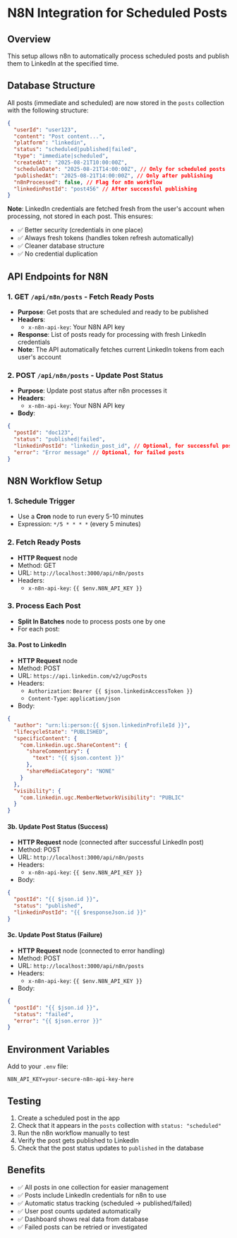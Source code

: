# N8N Integration for Scheduled Posts

## Overview
This setup allows n8n to automatically process scheduled posts and publish them to LinkedIn at the specified time.

## Database Structure
All posts (immediate and scheduled) are now stored in the `posts` collection with the following structure:

```json
{
  "userId": "user123",
  "content": "Post content...",
  "platform": "linkedin",
  "status": "scheduled|published|failed",
  "type": "immediate|scheduled",
  "createdAt": "2025-08-21T10:00:00Z",
  "scheduleDate": "2025-08-21T14:00:00Z", // Only for scheduled posts
  "publishedAt": "2025-08-21T14:00:00Z", // Only after publishing
  "n8nProcessed": false, // Flag for n8n workflow
  "linkedinPostId": "post456" // After successful publishing
}
```

**Note**: LinkedIn credentials are fetched fresh from the user's account when processing, not stored in each post. This ensures:
- ✅ Better security (credentials in one place)
- ✅ Always fresh tokens (handles token refresh automatically)
- ✅ Cleaner database structure
- ✅ No credential duplication

## API Endpoints for N8N

### 1. GET `/api/n8n/posts` - Fetch Ready Posts
- **Purpose**: Get posts that are scheduled and ready to be published
- **Headers**: 
  - `x-n8n-api-key`: Your N8N API key
- **Response**: List of posts ready for processing with fresh LinkedIn credentials
- **Note**: The API automatically fetches current LinkedIn tokens from each user's account

### 2. POST `/api/n8n/posts` - Update Post Status
- **Purpose**: Update post status after n8n processes it
- **Headers**: 
  - `x-n8n-api-key`: Your N8N API key
- **Body**:
```json
{
  "postId": "doc123",
  "status": "published|failed",
  "linkedinPostId": "linkedin_post_id", // Optional, for successful posts
  "error": "Error message" // Optional, for failed posts
}
```

## N8N Workflow Setup

### 1. Schedule Trigger
- Use a **Cron** node to run every 5-10 minutes
- Expression: `*/5 * * * *` (every 5 minutes)

### 2. Fetch Ready Posts
- **HTTP Request** node
- Method: GET
- URL: `http://localhost:3000/api/n8n/posts`
- Headers:
  - `x-n8n-api-key`: `{{ $env.N8N_API_KEY }}`

### 3. Process Each Post
- **Split In Batches** node to process posts one by one
- For each post:

#### 3a. Post to LinkedIn
- **HTTP Request** node
- Method: POST
- URL: `https://api.linkedin.com/v2/ugcPosts`
- Headers:
  - `Authorization`: `Bearer {{ $json.linkedinAccessToken }}`
  - `Content-Type`: `application/json`
- Body:
```json
{
  "author": "urn:li:person:{{ $json.linkedinProfileId }}",
  "lifecycleState": "PUBLISHED",
  "specificContent": {
    "com.linkedin.ugc.ShareContent": {
      "shareCommentary": {
        "text": "{{ $json.content }}"
      },
      "shareMediaCategory": "NONE"
    }
  },
  "visibility": {
    "com.linkedin.ugc.MemberNetworkVisibility": "PUBLIC"
  }
}
```

#### 3b. Update Post Status (Success)
- **HTTP Request** node (connected after successful LinkedIn post)
- Method: POST
- URL: `http://localhost:3000/api/n8n/posts`
- Headers:
  - `x-n8n-api-key`: `{{ $env.N8N_API_KEY }}`
- Body:
```json
{
  "postId": "{{ $json.id }}",
  "status": "published",
  "linkedinPostId": "{{ $responseJson.id }}"
}
```

#### 3c. Update Post Status (Failure)
- **HTTP Request** node (connected to error handling)
- Method: POST
- URL: `http://localhost:3000/api/n8n/posts`
- Headers:
  - `x-n8n-api-key`: `{{ $env.N8N_API_KEY }}`
- Body:
```json
{
  "postId": "{{ $json.id }}",
  "status": "failed",
  "error": "{{ $json.error }}"
}
```

## Environment Variables
Add to your `.env` file:
```
N8N_API_KEY=your-secure-n8n-api-key-here
```

## Testing
1. Create a scheduled post in the app
2. Check that it appears in the `posts` collection with `status: "scheduled"`
3. Run the n8n workflow manually to test
4. Verify the post gets published to LinkedIn
5. Check that the post status updates to `published` in the database

## Benefits
- ✅ All posts in one collection for easier management
- ✅ Posts include LinkedIn credentials for n8n to use
- ✅ Automatic status tracking (scheduled → published/failed)
- ✅ User post counts updated automatically
- ✅ Dashboard shows real data from database
- ✅ Failed posts can be retried or investigated
